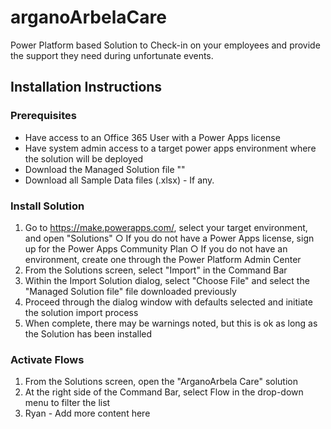 # arganoArbelaCare
Power Platform based Solution to Check-in on your employees and provide the support they need during unfortunate events.



## Installation Instructions

### Prerequisites
* Have access to an Office 365 User with a Power Apps license
* Have system admin access to a target power apps environment where the solution will be deployed
* Download the Managed Solution file ""
* Download all Sample Data files (.xlsx) - If any.


### Install Solution
1. Go to https://make.powerapps.com/, select your target environment, and open "Solutions"
	○ If you do not have a Power Apps license, sign up for the Power Apps Community Plan
	○ If you do not have an environment, create one through the Power Platform Admin Center
2. From the Solutions screen, select "Import" in the Command Bar
3. Within the Import Solution dialog, select "Choose File" and select the "Managed Solution file" file downloaded previously
4. Proceed through the dialog window with defaults selected and initiate the solution import process
5. When complete, there may be warnings noted, but this is ok as long as the Solution has been installed

### Activate Flows
1. From the Solutions screen, open the "ArganoArbela Care" solution
2. At the right side of the Command Bar, select Flow in the drop-down menu to filter the list
3. Ryan - Add more content here
